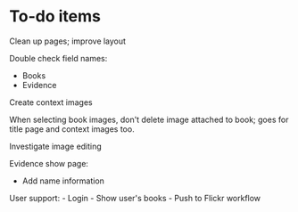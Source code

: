 # To-do items

Clean up pages; improve layout

Double check field names:

- Books
- Evidence


Create context images

When selecting book images, don't delete image attached to book; goes
for title page and context images too.

Investigate image editing


Evidence show page:

- Add name information

User support:
    - Login
    - Show user's books
    - Push to Flickr workflow